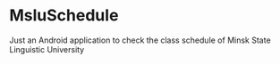 # MsluSchedule

Just an Android application to check the class schedule of Minsk State Linguistic University
